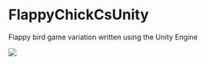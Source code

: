 # FlappyChickCsUnity
Flappy bird game variation written using the Unity Engine

![](https://imgur.com/qVsWGrM.png)
 
